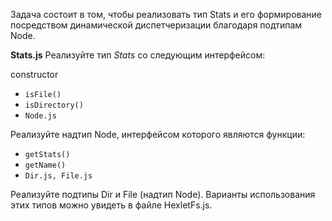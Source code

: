 Задача состоит в том, чтобы реализовать тип Stats и его формирование посредством динамической диспетчеризации благодаря подтипам Node.

**Stats.js**
Реализуйте тип *Stats* со следующим интерфейсом:

constructor
- `isFile()`
- `isDirectory()`
- `Node.js`

Реализуйте надтип Node, интерфейсом которого являются функции:

- `getStats()`
- `getName()`
- `Dir.js, File.js`


Реализуйте подтипы Dir и File (надтип Node). Варианты использования этих типов можно увидеть в файле HexletFs.js.